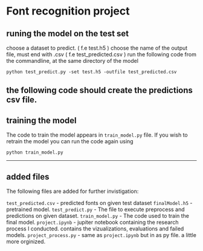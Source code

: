 # Font recognition project

## runing the model on the test set

choose a dataset to predict. ( f.e test.h5 )
choose the name  of the output file, must end with .csv ( f.e test_predicted.csv )
run the following code from the commandline, at the same directory of the model

```
python test_predict.py -set test.h5 -outfile test_predicted.csv
```

the following code should create the predictions csv file.
---

## training the model
The code to train the model appears in `train_model.py` file.
If you wish to retrain the model you can run the code again using

```
python train_model.py
```
---
## added files
The following files are added for further invistigation:

`test_predicted.csv` - predicted fonts on given test dataset
`finalModel.h5` 	 - pretrained model.
`test_predict.py`	 - The file to execute preprocess and predictions on given dataset.
`train_model.py` 	 - The code used to train the final model.
`project.ipynb` 	 - jupiter notebook containing the research process I conducted. contains the vizualizations, evaluations and failed models.
`project_process.py` - same as `project.ipynb` but in as py file. a little more orginized.


